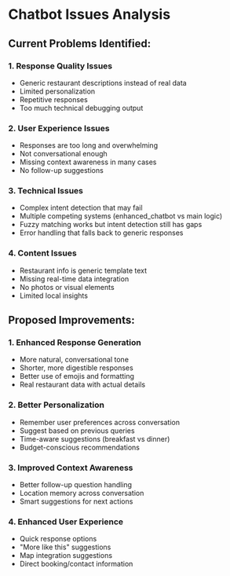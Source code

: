 # Chatbot Issues Analysis

## Current Problems Identified:

### 1. **Response Quality Issues**
- Generic restaurant descriptions instead of real data
- Limited personalization
- Repetitive responses
- Too much technical debugging output

### 2. **User Experience Issues**
- Responses are too long and overwhelming
- Not conversational enough
- Missing context awareness in many cases
- No follow-up suggestions

### 3. **Technical Issues**
- Complex intent detection that may fail
- Multiple competing systems (enhanced_chatbot vs main logic)
- Fuzzy matching works but intent detection still has gaps
- Error handling that falls back to generic responses

### 4. **Content Issues**
- Restaurant info is generic template text
- Missing real-time data integration
- No photos or visual elements
- Limited local insights

## Proposed Improvements:

### 1. **Enhanced Response Generation**
- More natural, conversational tone
- Shorter, more digestible responses
- Better use of emojis and formatting
- Real restaurant data with actual details

### 2. **Better Personalization**
- Remember user preferences across conversation
- Suggest based on previous queries
- Time-aware suggestions (breakfast vs dinner)
- Budget-conscious recommendations

### 3. **Improved Context Awareness**
- Better follow-up question handling
- Location memory across conversation
- Smart suggestions for next actions

### 4. **Enhanced User Experience**
- Quick response options
- "More like this" suggestions
- Map integration suggestions
- Direct booking/contact information
